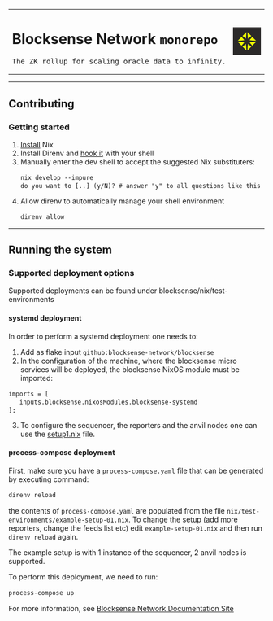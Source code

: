 <table align="center">
  <tr>
    <td valign="top">
      <h1>Blocksense Network <code>monorepo</code></h1>
      <pre>The ZK rollup for scaling oracle data to infinity.</pre>
    </td>
    <td valign="center">
      <img src="./docs/assets/img/blocksense-logo.jpg" align="center" width="120">
    </td>
  </tr>
</table>

---

<!-- ## Table of Contents -->

## Contributing

### Getting started

1. [Install](https://zero-to-nix.com/start/install) Nix
2. Install Direnv and [hook it](https://direnv.net/docs/hook.html) with your shell
3. Manually enter the dev shell to accept the suggested Nix substituters:
   ```
   nix develop --impure
   do you want to [..] (y/N)? # answer "y" to all questions like this
   ```
4. Allow direnv to automatically manage your shell environment
   ```sh
   direnv allow
   ```

[blocksnse-logo]: ./docs/assets/img/blocksense-logo.jpg

---

## Running the system

### Supported deployment options

Supported deployments can be found under blocksense/nix/test-environments

#### systemd deployment

In order to perform a systemd deployment one needs to:

1. Add as flake input `github:blocksense-network/blocksense`
2. In the configuration of the machine, where the blocksense micro services will be deployed, the blocksense NixOS module must be imported:

```
imports = [
   inputs.blocksense.nixosModules.blocksense-systemd
];
```

3. To configure the sequencer, the reporters and the anvil nodes one can use the [setup1.nix](/nix/test-environments/setup1.nix) file.

#### process-compose deployment

First, make sure you have a `process-compose.yaml` file that can be generated
by executing command:

```sh
direnv reload
```

the contents of `process-compose.yaml` are populated from the file
`nix/test-environments/example-setup-01.nix`. To change the setup (add more
reporters, change the feeds list etc) edit `example-setup-01.nix` and then run
`direnv reload` again.

The example setup is with 1 instance of the sequencer, 2 anvil nodes is
supported.

To perform this deployment, we need to run:

```sh
process-compose up
```

For more information, see [Blocksense Network Documentation Site](/apps/docs.blocksense.network/README.md)
